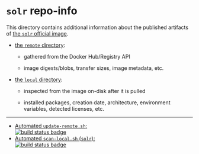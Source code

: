 # `solr` repo-info

This directory contains additional information about the published artifacts of [the `solr` official image](https://hub.docker.com/_/solr/).

-	[the `remote` directory](remote/):

	-	gathered from the Docker Hub/Registry API

	-	image digests/blobs, transfer sizes, image metadata, etc.

-	[the `local` directory](local/):

	-	inspected from the image on-disk after it is pulled

	-	installed packages, creation date, architecture, environment variables, detected licenses, etc.

---

-	[Automated `update-remote.sh`:  
	![build status badge](https://doi-janky.infosiftr.net/job/repo-info/job/remote/badge/icon)](https://doi-janky.infosiftr.net/job/repo-info/job/remote/)
-	[Automated `scan-local.sh` (`solr`):  
	![build status badge](https://doi-janky.infosiftr.net/job/repo-info/job/local/job/solr/badge/icon)](https://doi-janky.infosiftr.net/job/repo-info/job/local/job/solr)
